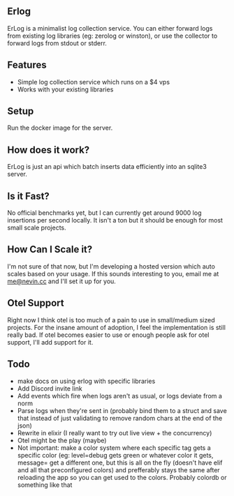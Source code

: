 ## Erlog

ErLog is a minimalist log collection service. You can either forward logs from existing log libraries (eg: zerolog or winston), or use the collector to forward logs from stdout or stderr.

## Features

- Simple log collection service which runs on a $4 vps
- Works with your existing libraries

## Setup

Run the docker image for the server.

## How does it work?

ErLog is just an api which batch inserts data efficiently into an sqlite3 server.

## Is it Fast?

No official benchmarks yet, but I can currently get around 9000 log insertions per second locally. It isn't a ton but it should be enough for most small scale projects.

## How Can I Scale it?

I'm not sure of that now, but I'm developing a hosted version which auto scales based on your usage. If this sounds interesting to you, email me at me@nevin.cc and I'll set it up for you.

## Otel Support

Right now I think otel is too much of a pain to use in small/medium sized projects. For the insane amount of adoption, I feel the implementation is still really bad. If otel becomes easier to use or enough people ask for otel support, I'll add support for it.

## Todo

- make docs on using erlog with specific libraries
- Add Discord invite link
- Add events which fire when logs aren't as usual, or logs deviate from a norm
- Parse logs when they're sent in (probably bind them to a struct and save that instead of just validating to remove random chars at the end of the json)
- Rewrite in elixir (I really want to try out live view + the concurrency)
- Otel might be the play (maybe)
- Not important: make a color system where each specific tag gets a specific color (eg: level=debug gets green or whatever color it gets, message= get a different one, but this is all on the fly (doesn't have elif and all that preconfigured colors) and prefferably stays the same after reloading the app so you can get used to the colors. Probably colordb or something like that
